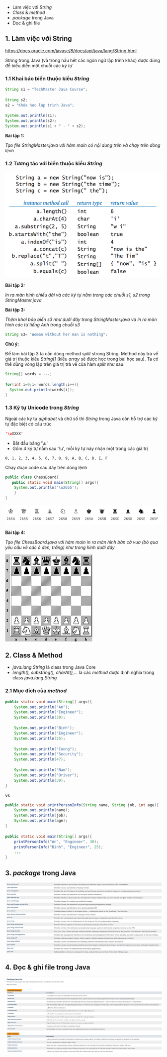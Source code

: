 * Làm việc với *String*
* *Class* & *method*
* *package* trong Java
* Đọc & ghi file

## 1. Làm việc với String

https://docs.oracle.com/javase/8/docs/api/java/lang/String.html

*String* trong Java (và trong hầu hết các ngôn ngữ lập trình khác) được dùng để biểu diễn một chuỗi các *ký tự*

### 1.1 Khai báo biến thuộc kiểu *String*

 ```java
 String s1 = "TechMaster Java Course";

 String s2;
 s2 = "Khóa học lập trình Java";

 System.out.println(s1);
 System.out.println(s2);
 System.out.println(s1 + " - " + s2);
 ```

__Bài tập 1:__

*Tạo file StringMaster.java với hàm *main* có nội dung trên và chạy trên dòng lệnh*

### 1.2 Tương tác với biến thuộc kiểu *String*

![](./materials/string_ops.png)

__Bài tập 2:__

*In ra màn hình chiều dài và các ký tự nằm trong các chuỗi s1, s2 trong StringMaster.java*

__Bài tập 3:__

*Thêm khai báo biến s3 như dưới đây trong StringMaster.java và in ra màn hình các từ tiếng Anh trong chuỗi s3*

```java
String s3= "Woman without her man is nothing";
```

__Chú ý:__

Để làm bài tập 3 ta cần dùng method *split* strong String. Method này trả về giá trị thuộc kiểu *String[]* (kiểu *array* sẽ được học trong bài học sau). Ta có thể dùng vòng lặp trên giá trị trả về của hàm *split* như sau:

 ```java
 String[] words = ...;

 for(int i=0;i< words.length;i++){
   System.out.println(words[i]);
 }
 ```

### 1.3 Ký tự **Unicode** trong *String*

Ngoài các ký tự *alphabet* và chữ số thì *String* trong Java còn hỗ trợ các ký tự đặc biệt có cấu trúc

```java
'\uXXXX'
```

* Bắt đầu bằng '\u'
* Gồm 4 ký tự nằm sau '\u', mỗi ký tự này nhận một trong các giá trị

```shell
0, 1, 2, 3, 4, 5, 6, 7, 8, 9, A, B, C, D, E, F
```

Chạy đoạn code sau đây trên dòng lệnh

```java
public class ChessBoard{
   public static void main(String[] args){
    System.out.println('\u2655');
    }
}
```

![](./materials/chess_pieces_unicode.png)

__Bài tập 4:__

*Tạo file ChessBoard.java với hàm *main* in ra màn hình bàn cờ vua (bỏ qua yêu cầu vẽ các ô đen, trắng) như trong hình dưới đây*


![](./materials/chess_board.gif)

## 2. Class & Method

* *java.lang.String* là class trong Java Core
* *length(), substring(), charAt(),...* là các *method* được định nghĩa trong class *java.lang.String*

### 2.1 Mục đích của *method*

```java
public static void main(String[] args){
    System.out.println("An");
    System.out.println("Engineer");
    System.out.println(30);

    System.out.println("Binh");
    System.out.println("Engineer");
    System.out.println(25);

    System.out.println("Cuong");
    System.out.println("Security");
    System.out.println(47);

    System.out.println("Nam");
    System.out.println("Driver");
    System.out.println(30);
}
```

vs

```java
public static void printPersonInfo(String name, String job, int age){
    System.out.println(name);
    System.out.println(job);
    System.out.println(age);
}

public static void main(String[] args){
    printPersonInfo("An", "Engineer", 30);
    printPersonInfo("Binh", "Engineer", 25);
    ...
}
```

## 3. *package* trong Java

![](./materials/java_core_packages.png)

## 4. Đọc & ghi file trong Java

![](./materials/java_io_package.png)